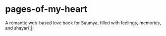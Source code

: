 # pages-of-my-heart
A romantic web-based love book for Saumya, filled with feelings, memories, and shayari 💖
